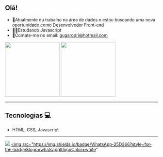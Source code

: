 ## Olá!

- 🎲Atualmente eu trabalho na área de dados e estou buscando uma nova oportunidade como Desenvolvedor Front-end
- 🧑‍💻Estudando Javascript
- 📨Contate-me no email: gugarodri@hotmail.com


<img height="180em" src="https://github-readme-stats.vercel.app/api?username=gustavorodrii&show_icons=true&theme=dracula&include_all_commits=true&count_private=true"/>
<img height="180em" src="https://github-readme-stats.vercel.app/api/top-langs/?username=gustavorodrii&layout=compact&langs_count=16&theme=dracula"/>


<hr>


## Tecnologias 💻
- HTML, CSS, Javascript

<hr>

<a href="https://www.linkedin.com/in/gustavorodrii/"> <img src="https://img.shields.io/badge/LinkedIn-0077B5?style=for-the-badge&logo=linkedin&logoColor=white"></a>
<a href="wa.me/5513991707997"> <img src="https://img.shields.io/badge/WhatsApp-25D366?style=for-the-badge&logo=whatsapp&logoColor=white" </a>
